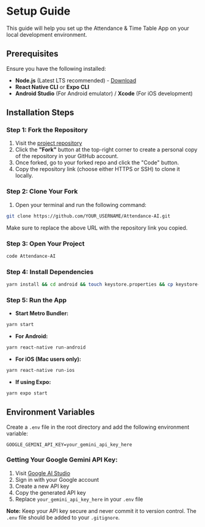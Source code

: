 # Setup Guide

This guide will help you set up the Attendance & Time Table App on your local development environment.

## Prerequisites

Ensure you have the following installed:

- **Node.js** (Latest LTS recommended) - [Download](https://nodejs.org/)
- **React Native CLI** or **Expo CLI**
- **Android Studio** (For Android emulator) / **Xcode** (For iOS development)

## Installation Steps

### Step 1: Fork the Repository

1. Visit the [project repository](https://github.com/anisharma07/Attendance-AI)
2. Click the **"Fork"** button at the top-right corner to create a personal copy of the repository in your GitHub account.
3. Once forked, go to your forked repo and click the "Code" button.
4. Copy the repository link (choose either HTTPS or SSH) to clone it locally.

### Step 2: Clone Your Fork

1. Open your terminal and run the following command:

```bash
git clone https://github.com/YOUR_USERNAME/Attendance-AI.git
```
Make sure to replace the above URL with the repository link you copied.

### Step 3: Open Your Project
```bash
code Attendance-AI
```

### Step 4: Install Dependencies

```sh
yarn install && cd android && touch keystore.properties && cp keystore-template.properties keystore.properties
```

### Step 5: Run the App

- **Start Metro Bundler:**

```sh
yarn start
```

- **For Android:**

```sh
yarn react-native run-android
```

- **For iOS (Mac users only):**

```sh
yarn react-native run-ios
```

- **If using Expo:**

```sh
yarn expo start
```

## Environment Variables

Create a `.env` file in the root directory and add the following environment variable:

```env
GOOGLE_GEMINI_API_KEY=your_gemini_api_key_here
```

### Getting Your Google Gemini API Key:

1. Visit [Google AI Studio](https://makersuite.google.com/app/apikey)
2. Sign in with your Google account
3. Create a new API key
4. Copy the generated API key
5. Replace `your_gemini_api_key_here` in your `.env` file

**Note:** Keep your API key secure and never commit it to version control. The `.env` file should be added to your `.gitignore`.
